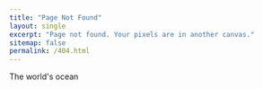```yaml
---
title: "Page Not Found"
layout: single
excerpt: "Page not found. Your pixels are in another canvas."
sitemap: false
permalink: /404.html
---
```


The world's ocean
